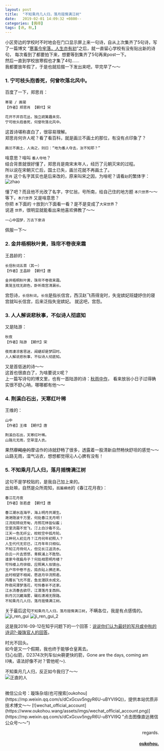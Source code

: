 ```yaml
---
layout: post
title:  "不知乘月几人归，落月摇情满江树"
date:   2019-02-01 14:09:32 +0800--
categories: [偶得]
tags: [诗, 秋,]  
---
```


小区旁边的学校时不时地会在门口显示屏上来一句诗，自从上次集齐了5句诗，写了一篇博文
“[寒事今牢落，人生亦有初](https://www.oukohou.wang/2018/12/06/autumn_poems/)”之后，就一直留心学校有没有贴出新的诗句，
每次看到了都要拍下来，想要等到集齐了5句再来post一下。  
然后一直到学校放寒假也才集了4句……  
我都要放年假了，于是也就拾掇一下发出来吧，早完早了～～  

### 1. 宁可枝头抱香死，何曾吹落北风中。  

百度了一下，郑思肖：  
```text
寒菊 / 画菊
【作者】郑思肖 【朝代】宋 

花开不并百花丛，独立疏篱趣未穷。
宁可枝头抱香死，何曾吹落北风中。
```
这首诗堪称直白了，很容易理解。  
郑思肖何许人呢？看了看百科，就是画兰不画土的那位，有没有点印象了？
```text
画兰不画土，人询之，则曰：“地为番人夺去，汝不知耶？”
```
啥意思？啥叫 `番人夺地`？  
结合背景就很好懂了，郑思肖是南宋末年人，经历了元朝灭宋的过程。  
所以说在宋朝灭亡后，国土已失，画兰花就不再画土了。  
`思肖` 这个名字其实也是后来改的，原来叫宋之因，为啥呢？请看`赵`的繁体字：  
![zhao](https://s1.ax2x.com/2019/02/01/5jShHi.png)  

懂了吧？而且他不光改了名字，字忆翁，号所南，给自己住的地方题 `本穴世界`～～   
等下，`本穴世界` 又是啥意思？    
你把 `本`下面的 `十`放到`穴`下面看一看？是不是变成了`大宋世界`？  
说道 `世界`，很明显就能看出来他喜欢佛教了～～
```text
一心中国梦，万古下泉诗
```
佩服一下～  

### 2. 金井梧桐秋叶黄，珠帘不卷夜来霜 
王昌龄的：  
```text
长信秋词五首（其一）
【作者】王昌龄 【朝代】唐

金井梧桐秋叶黄，珠帘不卷夜来霜。
熏笼玉枕无颜色，卧听南宫清漏长。
```
宫怨诗，`长信秋词`，`长信`是指长信宫，西汉赵飞燕得宠时，失宠嫔妃班婕妤住的寝宫就叫长信宫，后来泛指失宠嫔妃。
就这吧，宫怨。  

### 3. 人人解说悲秋事，不似诗人彻底知
又是陆游：  
```text
秋夜
【作者】陆游 【朝代】宋

夜雨凄凉客思迷，闻碪却是梦回时。
人人解说悲秋事，不似诗人彻底知。
```
又是首低迷的诗～～  
这首也很直白了，为啥要说`又`呢？  
上一篇写诗句的博文里，也有一首陆游的诗：[秋雨中作](https://www.oukohou.wang/2018/12/06/autumn_poems/#2-%E9%9B%A8%E4%BE%B5%E5%9D%8F%E7%93%AE%E6%96%B0%E8%8B%94%E7%BB%BF%E7%A7%8B%E5%85%A5%E6%A8%AA%E6%9E%97%E6%95%B0%E5%8F%B6%E7%BA%A2)，
看来放翁小日子过得确实很不舒心呐，哪哪都有他～～  

### 4. 荆溪白石出，天寒红叶稀
王维的：  
```text
山中
【作者】王维 【朝代】唐 

荆溪白石出，天寒红叶稀。
山路元无雨，空翠湿人衣。
```
果然~~摩羯座的~~摩诘作的诗就舒畅了很多，透露着一股清新自然畅快舒坦的感觉～～  
山路无雨，湿气沾衣，想想都觉得沁人心脾有没有！  

### 5. 不知乘月几人归，落月摇情满江树
这句不是学校贴的，是我自己加上来的。  
出处嘛，自然是众所周知，`孤篇横绝`的《春江花月夜》：  
```text
春江花月夜
【作者】张若虚 【朝代】唐 

春江潮水连海平，海上明月共潮生。
滟滟随波千万里，何处春江无月明！
江流宛转绕芳甸，月照花林皆似霰；
空里流霜不觉飞，汀上白沙看不见。
江天一色无纤尘，皎皎空中孤月轮。
江畔何人初见月？江月何年初照人？
人生代代无穷已，江月年年只相似。
不知江月待何人，但见长江送流水。
白云一片去悠悠，青枫浦上不胜愁。
谁家今夜扁舟子？何处相思明月楼？
可怜楼上月徘徊，应照离人妆镜台。
玉户帘中卷不去，捣衣砧上拂还来。
此时相望不相闻，愿逐月华流照君。
鸿雁长飞光不度，鱼龙潜跃水成文。
昨夜闲潭梦落花，可怜春半不还家。
江水流春去欲尽，江潭落月复西斜。
斜月沉沉藏海雾，碣石潇湘无限路。
不知乘月几人归，落月摇情满江树。
```

关于最后这句`不知乘月几人归，落月摇情满江树`，不瞒各位，我是有点感情的。  
![ji_ren_gui](https://s1.ax2x.com/2019/02/01/5jSCR6.png)
![ji_ren_gui_2](https://s1.ax2x.com/2019/02/01/5jSL0p.png)    

这是我2016-09-12在知乎问题下的一个回答：[说说你们认为最好的写月或中秋的诗词?-璇珠官人的回答](https://www.zhihu.com/question/25257327/answer/121682730)。  

时光不回头。  
如今是又一个假期，我也终于能够仓皇离去。  
归心似箭，D2374次列车似~~火箭~~更快的箭，Gone are the days, coming am I(咦，语法好像不对？管他呢～).  

不知乘月几人归，反正如今我归了～～  
![正直的人](https://s1.ax2x.com/2019/02/01/5jSea3.png)  



<br>
微信公众号：璇珠杂俎(也可搜索[oukohou](https://mp.weixin.qq.com/s/dCxGcuv5ngyR6U-uBYVI9Q))，提供本站优质非技术博文～～
[![wechat_official_account](https://www.oukohou.wang/assets/imgs/wechat_official_account.png)](https://mp.weixin.qq.com/s/dCxGcuv5ngyR6U-uBYVI9Q "点击图像直达微信公众号～～")  




<br>
<p  align="right">regards.</p>
<h4 align="right">
    <a href="https://www.oukohou.wang/">
        oukohou.
    </a>
</h4>

